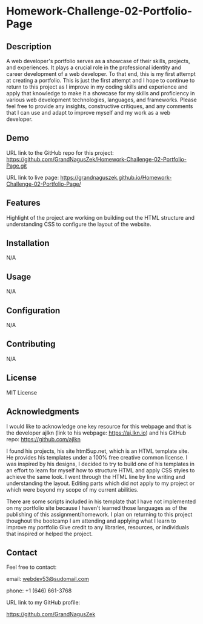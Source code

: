 # Homework-Challenge-02-Portfolio-Page


## Description
A web developer's portfolio serves as a showcase of their skills, projects, and experiences. It plays a crucial role in the professional identity and career development of a web developer. To that end, this is my first attempt at creating a portfolio. This is just the first attempt and I hope to continue to return to this project as I improve in my coding skills and experience and apply that knowledge to make it a showcase for my skills and proficiency in various web development technologies, languages, and frameworks. Please feel free to provide any insights, constructive critiques, and any comments that I can use and adapt to improve myself and my work as a web developer. 

## Demo
URL link to the GitHub repo for this project:
https://github.com/GrandNagusZek/Homework-Challenge-02-Portfolio-Page.git

URL link to live page: 
https://grandnaguszek.github.io/Homework-Challenge-02-Portfolio-Page/


## Features
Highlight of the project are working on building out the HTML structure and understanding CSS to configure the layout of the website. 

## Installation
N/A

## Usage
N/A

## Configuration
N/A

## Contributing
N/A

## License
MIT License

## Acknowledgments
I would like to acknowledge one key resource for this webpage and that is the developer ajlkn (link to his webpage: https://aj.lkn.io) and his GitHub repo: https://github.com/ajlkn

I found his projects, his site html5up.net, which is an HTML template site. He provides his templates under a 100% free creative common license. I was inspired by his designs, I decided to try to build one of his templates in an effort to learn for myself how to structure HTML and apply CSS styles to achieve the same
look. I went through the HTML line by line writing and understanding the layout. Editing parts which did not apply to my project or which were beyond my scope of my current abilities.

There are some scripts included in his template that I have not implemented on my portfolio site because I haven't learned those languages as of the publishing of this assignment/homework. I plan on returning to this project thoughout the bootcamp
I am attending and applying what I learn to improve my portfolio 
Give credit to any libraries, resources, or individuals that inspired or helped the project.

## Contact
Feel free to contact:

email: webdev53@sudomail.com

phone: +1 (646) 661-3768

URL link to my GitHub profile:

https://github.com/GrandNagusZek

